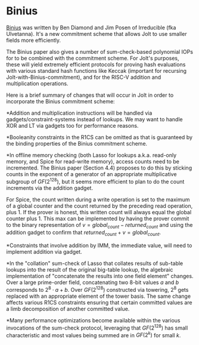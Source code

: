 # Binius
[Binius](https://eprint.iacr.org/2023/1784.pdf) was written by Ben Diamond and Jim Posen of Irreducible (fka Ulvetanna). It's a new commitment scheme that allows Jolt to use smaller fields more efficiently. 

The Binius paper also gives a number of sum-check-based polynomial IOPs for to be combined with the commitment scheme. For Jolt's purposes, these will yield extremely efficient protocols for proving hash evaluations with various standard hash functions like Keccak (important for recursing Jolt-with-Binius-commitment), and for the RISC-V addition and multiplication operations. 

Here is a brief summary of changes that will occur in Jolt in order to incorporate the Binius commitment scheme:

*Addition and multiplication instructions will be handled via gadgets/constraint-systems instead of lookups. We may want to handle XOR and LT via gadgets too for performance reasons. 

*Booleanity constraints in the R1CS can be omitted as that is guaranteed by the binding properties of the Binius commitment scheme.

*In offline memory checking (both Lasso for lookups a.k.a. read-only memory, and Spice for read-write memory), access counts need to be incremented. The Binius paper (Section 4.4) proposes to do this by sticking counts in the exponent of a generator of an appropriate multiplicative subgroup of $GF(2^{128})$, but it seems more efficient to plan to do the count increments via the addition gadget.

For Spice, the count written during a write operation is set to the maximum of a global counter and the count returned by the preceding read operation, plus 1. If the prover is honest, this written count will always equal the global counter plus 1. This max can be implemented by having the prover commit to the binary representation of $v=global_{count} - returned_{count}$ and using the addition gadget to confirm that $returned_{count} + v = global_{count}$. 

*Constraints that involve addition by IMM, the immediate value, will need to implement addition via gadget. 

*In the "collation" sum-check of Lasso that collates results of sub-table lookups into the result of the original big-table lookup, the algebraic implementation of "concatenate the results into one field element" changes. Over a large prime-order field, concatenating two $8$-bit values $a$ and $b$ corresponds to $2^8 \cdot a + b$. Over $GF(2^{128})$ constructed via towering, $2^8$ gets replaced with an appropriate element of the tower basis. The same change affects various R1CS constraints ensuring that certain committed values are a limb decomposition of another committed value. 

*Many performance optimizations become available within the various invocations of the sum-check protocol, leveraging that $GF(2^128)$ has small characteristic and most values being summed are in $GF(2^k)$ for small $k$. 

